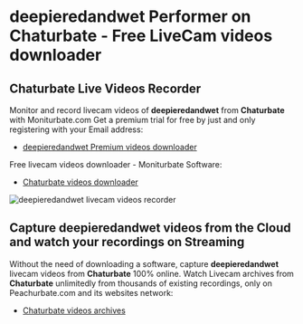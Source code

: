 # deepieredandwet Performer on Chaturbate - Free LiveCam videos downloader

## Chaturbate Live Videos Recorder

Monitor and record livecam videos of **deepieredandwet** from **Chaturbate** with Moniturbate.com
Get a premium trial for free by just and only registering with your Email address:
* [deepieredandwet Premium videos downloader](https://moniturbate.com/request-demo-licence-key.html)

Free livecam videos downloader - Moniturbate Software:
* [Chaturbate videos downloader](https://moniturbate.com/moniturbate-download-software.html)

![deepieredandwet livecam videos recorder](https://peachurnet.com/templates/moniturbate-software.png)


## Capture deepieredandwet videos from the Cloud and watch your recordings on Streaming

Without the need of downloading a software, capture **deepieredandwet** livecam videos from **Chaturbate** 100% online.
Watch Livecam archives from **Chaturbate** unlimitedly from thousands of existing recordings, only on Peachurbate.com and its websites network:
* [Chaturbate videos archives](https://peachurnet.com/)